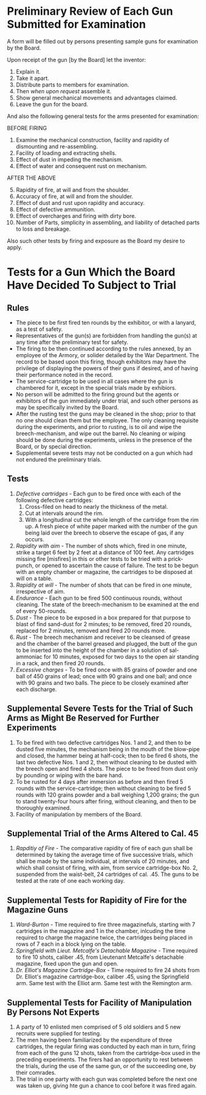 # Preliminary Review of Each Gun Submitted for Examination

A form will be filled out by persons presenting sample guns for examination by the Board.

Upon receipt of the gun [by the Board] let the inventor:
1. Explain it.
2. Take it apart.
3. Distribute parts to members for examination.
4. Then *when upon request* assemble it.
5. Show general mechanical movements and advantages claimed.
6. Leave the gun for the board.

And also the following general tests for the arms presented for examination:

BEFORE FIRING

1) Examine the mechanical construction, facility and rapidity of dismounting and re-assembling.
2) Facility of loading and extracting shells.
3) Effect of dust in impeding the mechanism.
4) Effect of water and consequent rust on mechanism.

AFTER THE ABOVE

5) Rapidity of fire, at will and from the shoulder.
6) Accuracy of fire, at will and from the shoulder.
7) Effect of dust and rust upon rapidity and accuracy.
8) Effect of defective ammunition.
9) Effect of overcharges and firing with dirty bore.
10) Number of Parts, simplicity in assembling, and liability of detached parts to loss and breakage.

Also such other tests by firing and exposure as the Board my desire to apply.

# Tests for a Gun Which the Board Have Decided To Subject to Trial

## Rules
* The piece to be first fired ten rounds by the exhibitor, or with a lanyard, as a test of safety.
* Representatives of the gun(s) are forbidden from handling the gun(s) at any time after the preliminary test for safety.
* The firing to be then continued according to the rules annexed, by an employee of the Armory, or solider detailed by the War Department. The record to be based upon this firing, though exhibitors may have the privilege of displaying the powers of their guns if desired, and of having their performance noted in the record.
* The service-cartridge to be used in all cases where the gun is chambered for it, except in the special trials made by exhibiors.
* No person will be admitted to the firing ground but the agents or exhibitors of the gun immediately under trial, and such other persons as may be specifically invited by the Board.
* After the rusting test the guns may be cleaned in the shop; prior to that no one should clean them but the employee. The only cleaning requisite during the experiments, and prior to rusting, is to oil and wipe the breech-mechanism, and wipe out the barrel. No cleaning or wiping should be done during the experiments, unless in the presence of the Board, or by special direction.
* Supplemental severe tests may not be conducted on a gun which had not endured the preliminary trials.

## Tests
1. *Defective cartridges* - Each gun to be fired once with each of the following defective cartridges:
   1. Cross-filed on head to nearly the thickness of the metal.
   2. Cut at intervals around the rim.
   3. With a longitudinal cut the whole length of the cartridge from the rim up. A fresh piece of white paper marked with the number of the gun being laid over the breech to observe the escape of gas, if any occurs.
2. *Rapidity with aim* - The number of shots which, fired in one minute, strike a target 6 feet by 2 feet at a distance of 100 feet. Any cartridges missing fire [misfires] in this or other tests to be tried with a prick-punch, or opened to ascertain the cause of failure. The test to be begun with an empty chamber or magazine, the cartridges to be disposed at will on a table.
3. *Rapidity at will* - The number of shots that can be fired in one minute, irrespective of aim.
4. *Endurance* - Each gun to be fired 500 continuous rounds, without cleaning. The state of the breech-mechanism to be examined at the end of every 50-rounds.
5. *Dust* - The piece to be exposed in a box prepared for that purpose to blast of find sand-dust for 2 minutes; to be removed, fired 20 rounds, replaced for 2 minutes, removed and fired 20 rounds more.
6. *Rust* - The breech mechanism and receiver to be cleansed of grease and the chamber of the barrel greased and plugged, the butt of the gun to be inserted into the height of the chamber in a solution of sal-ammoniac for 10 minutes, exposed for two days to the open air standing in a rack, and then fired 20 rounds.
7. *Excessive charges* - To be fired once with 85 grains of powder and one ball of 450 grains of lead; once with 90 grains and one ball; and once with 90 grains and two balls. The piece to be closely examined after each discharge.

## Supplemental Severe Tests for the Trial of Such Arms as Might Be Reserved for Further Experiments
1. To be fired with two defective cartridges Nos. 1 and 2, and then to be dusted five minutes, the mechanism being in the mouth of the blow-pipe and closed, the hammer being at half-cock; then to be fired 6 shots, the last two defective Nos. 1 and 2, then without cleaning to be dusted with the breech open and fired 4 shots. The piece to be freed from dust only by pounding or wiping with the bare hand.
2. To be rusted for 4 days after immersion as before and then fired 5 rounds with the service-cartridge; then without cleaning to be fired 5 rounds with 120 grains powder and a ball weighing 1,200 grains; the gun to stand twenty-four hours after firing, without cleaning, and then to be thoroughly examined.
3. Facility of manipulation by members of the Board.

## Supplemental Trial of the Arms Altered to Cal. 45
1. *Rapditiy of Fire* - The comparative rapidity of fire of each gun shall be determined by taking the average time of five successive trials, which shall be made by the same individual, at intervals of 20 minutes, and which shall consist of firing, with aim, from service cartridge-box No. 2, suspended from the waist-belt, 24 cartridges of cal. .45. The guns to be tested at the rate of one each working day.

## Supplemental Tests for Rapidity of Fire for the Magazine Guns
1. *Ward-Burton* - Time required to fire three magazinefuls, starting with 7 cartridges in the magazine and 1 in the chamber, inlcuding the time required to charge the magazine twice, the cartridges being placed in rows of 7 each in a block lying on the table.
2. *Springfield with Lieut. Metcalfe's Detachable Magazine* - Time required to fire 10 shots, caliber .45, from Lieutenant Metcalfe's detachable magazine, fixed upon the gun and open.
3. *Dr. Elliot's Magazine Cartridge-Box* - Time required to fire 24 shots from Dr. Elliot's magazine cartridge-box, caliber .45, using the Springfield arm. Same test with the Elliot arm. Same test with the Remington arm. 

## Supplemental Tests for Facility of Manipulation By Persons Not Experts
1. A party of 10 enlisted men comprised of 5 old soldiers and 5 new recruits were supplied for testing.
2. The men having been familiarized by the expenditure of three cartridges, the regular firing was conducted by each man in turn, firing from each of the guns 12 shots, taken from the cartridge-box used in the preceding experiments. The firers had an opportunity to rest between the trials, during the use of the same gun, or of the succeeding one, by their comrades.
3. The trial in one party with each gun was completed before the next one was taken up, giving hte gun a chance to cool before it was fired again. 
